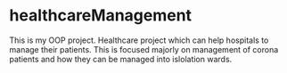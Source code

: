 # healthcareManagement

This is my OOP project.
Healthcare project which can help hospitals to manage their patients.
This is focused majorly on management of corona patients and how they can be managed into islolation wards.
